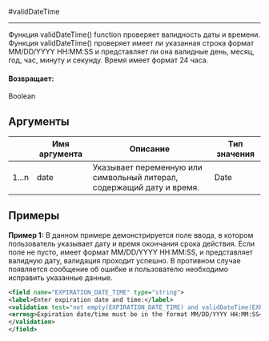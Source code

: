 #validDateTime

---

Функция validDateTime() function проверяет валидность даты и времени. Функция validDateTime() проверяет имеет ли указанная строка формат MM/DD/YYYY HH:MM:SS и представляет ли она валидные день, месяц, год, час, минуту и секунду. Время имеет формат 24 часа.

#### Возвращает:

Boolean

## Аргументы

|  | Имя аргумента | Описание | Тип значения |
| --- | --- | --- | --- |
| 1...n | date | Указывает переменную или символьный литерал, содержащий дату и время. | Date |

## Примеры

**Пример 1:** В данном примере демонстрируется поле ввода, в котором пользователь указывает дату и время окончания срока действия. Если поле не пусто, имеет формат MM/DD/YYYY HH:MM:SS, и представляет валидную дату, валидация проходит успешно. В противном случае появляется сообщение об ошибке и пользователю необходимо исправить указанные данные.
```xml
<field name="EXPIRATION_DATE_TIME" type="string">
<label>Enter expiration date and time:</label>
<validation test="not empty(EXPIRATION_DATE_TIME) and validDateTime(EXPIRATION_DATE_TIME)">
<errmsg>Expiration date/time must be in the format MM/DD/YYYY HH:MM:SS</errmsg>
</validation>
</field>
```

